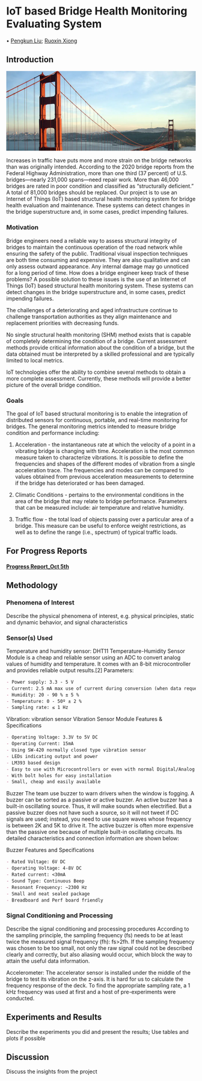 # IoT based Bridge Health Monitoring Evaluating System

• [Pengkun Liu](pengkunl@andrew.cmu.edu); [Ruoxin Xiong](ruoxinx@andrew.cmu.edu)


## Introduction

![image](https://github.com/xiongrxchn/IntelBri.github.io/blob/gh-pages/Images/background.png)

Increases in traffic have puts more and more strain on the bridge networks than was originally intended. According to the 2020 bridge reports from the Federal Highway Administration, more than one third (37 percent) of U.S. bridges—nearly 231,000 spans—need repair work. More than 46,000 bridges are rated in poor condition and classified as “structurally deficient.” A total of 81,000 bridges should be replaced. Our project is to use an Internet of Things (IoT) based structural health monitoring system for bridge health evaluation and maintenance. These systems can detect changes in the bridge superstructure and, in some cases, predict impending failures.

### Motivation

Bridge engineers need a reliable way to assess structural integrity of bridges to maintain the continuous operation of the road network while ensuring the safety of the public. Traditional visual inspection techniques are both time consuming and expensive. They are also qualitative and can only assess outward appearance. Any internal damage may go unnoticed for a long period of time. How does a bridge engineer keep track of these problems? A possible solution to these issues is the use of an Internet of Things (IoT) based structural health monitoring system. These systems can detect changes in the bridge superstructure and, in some cases, predict impending failures.

The challenges of a deteriorating and aged infrastructure continue to challenge transportation authorities as they align maintenance and replacement priorities with decreasing funds.

No single structural health monitoring (SHM) method exists that is capable of completely determining the condition of a bridge. Current assessment methods provide critical information about the condition of a bridge, but the data obtained must be interpreted by a skilled professional and are typically limited to local metrics.

IoT technologies offer the ability to combine several methods to obtain a more complete assessment. Currently, these methods will provide a better picture of the overall bridge condition.

### Goals

The goal of IoT based structural monitoring is to enable the integration of distributed sensors for continuous, portable, and real-time monitoring for bridges. 
The general monitoring metrics intended to measure bridge condition and performance including:

1. Acceleration - the instantaneous rate at which the velocity of a point in a vibrating bridge is changing with time. Acceleration is the most common measure taken to characterize vibrations. It is possible to define the frequencies and shapes of the different modes of vibration from a single acceleration trace. The frequencies and modes can be compared to values obtained from previous acceleration measurements to determine if the bridge has deteriorated or has been damaged.

2. Climatic Conditions - pertains to the environmental conditions in the area of the bridge that may relate to bridge performance. Parameters that can be measured include: air temperature and relative humidity.

3. Traffic flow - the total load of objects passing over a particular area of a bridge. This measure can be useful to enforce weight restrictions, as well as to define the range (i.e., spectrum) of typical traffic loads.

## For Progress Reports

#### [Progress Report_Oct 5th](https://github.com/xiongrxchn/IntelBri.github.io/blob/gh-pages/progress_report_1.md)

## Methodology

### Phenomena of Interest

Describe the physical phenomena of interest, e.g. physical principles, static and dynamic behavior, and signal characteristics

### Sensor(s) Used
Temperature and humidity sensor:
DHT11 Temperature-Humidity Sensor Module is a cheap and reliable sensor using an ADC to convert analog values of humidity and temperature. It comes with an 8-bit microcontroller and provides reliable output results.[2]
Parameters:
```markdown
- Power supply: 3.3 - 5 V
- Current: 2.5 mA max use of current during conversion (when data request)
- Humidity: 20 - 90 % ± 5 %
- Temperature: 0 - 50º ± 2 %
- Sampling rate: ≤ 1 Hz
```

Vibration: vibration sensor
Vibration Sensor Module Features & Specifications
```markdown
- Operating Voltage: 3.3V to 5V DC
- Operating Current: 15mA
- Using SW-420 normally closed type vibration sensor
- LEDs indicating output and power
- LM393 based design
- Easy to use with Microcontrollers or even with normal Digital/Analog IC
- With bolt holes for easy installation
- Small, cheap and easily available
```

Buzzer
The team use buzzer to warn drivers when the window is fogging. A buzzer can be sorted as a passive or active buzzer. An active buzzer has a built-in oscillating source. Thus, it will make sounds when electrified. But a passive buzzer does not have such a source, so it will not tweet if DC signals are used; instead, you need to use square waves whose frequency is between 2K and 5K to drive it. The active buzzer is often more expensive than the passive one because of multiple built-in oscillating circuits. Its detailed characteristics and connection information are shown below:

Buzzer Features and Specifications
```markdown
- Rated Voltage: 6V DC
- Operating Voltage: 4-8V DC
- Rated current: <30mA
- Sound Type: Continuous Beep
- Resonant Frequency: ~2300 Hz 
- Small and neat sealed package
- Breadboard and Perf board friendly
```

### Signal Conditioning and Processing

Describe the signal conditioning and processing procedures
According to the sampling principle, the sampling frequency (fs) needs to be at least twice the measured signal frequency (fh): fs>2fh. If the sampling frequency was chosen to be too small, not only the raw signal could not be described clearly and correctly, but also aliasing would occur, which block the way to attain the useful data information.

Accelerometer:
The accelerator sensor is installed under the middle of the bridge to test its vibration on the z-axis. It is hard for us to calculate the frequency response of the deck. To find the appropriate sampling rate, a 1 kHz frequency was used at first and a host of pre-experiments were conducted. 

## Experiments and Results

Describe the experiments you did and present the results; Use tables and plots if possible

## Discussion

Discuss the insights from the project
